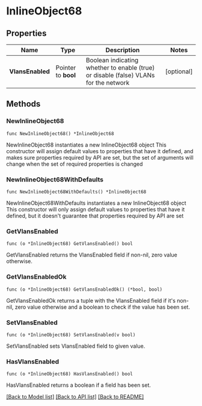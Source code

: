 # InlineObject68

## Properties

Name | Type | Description | Notes
------------ | ------------- | ------------- | -------------
**VlansEnabled** | Pointer to **bool** | Boolean indicating whether to enable (true) or disable (false) VLANs for the network | [optional] 

## Methods

### NewInlineObject68

`func NewInlineObject68() *InlineObject68`

NewInlineObject68 instantiates a new InlineObject68 object
This constructor will assign default values to properties that have it defined,
and makes sure properties required by API are set, but the set of arguments
will change when the set of required properties is changed

### NewInlineObject68WithDefaults

`func NewInlineObject68WithDefaults() *InlineObject68`

NewInlineObject68WithDefaults instantiates a new InlineObject68 object
This constructor will only assign default values to properties that have it defined,
but it doesn't guarantee that properties required by API are set

### GetVlansEnabled

`func (o *InlineObject68) GetVlansEnabled() bool`

GetVlansEnabled returns the VlansEnabled field if non-nil, zero value otherwise.

### GetVlansEnabledOk

`func (o *InlineObject68) GetVlansEnabledOk() (*bool, bool)`

GetVlansEnabledOk returns a tuple with the VlansEnabled field if it's non-nil, zero value otherwise
and a boolean to check if the value has been set.

### SetVlansEnabled

`func (o *InlineObject68) SetVlansEnabled(v bool)`

SetVlansEnabled sets VlansEnabled field to given value.

### HasVlansEnabled

`func (o *InlineObject68) HasVlansEnabled() bool`

HasVlansEnabled returns a boolean if a field has been set.


[[Back to Model list]](../README.md#documentation-for-models) [[Back to API list]](../README.md#documentation-for-api-endpoints) [[Back to README]](../README.md)


